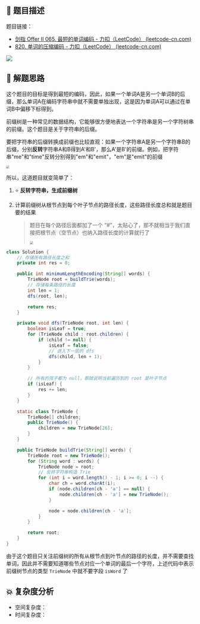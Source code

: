 ## 📃 题目描述

题目链接：

- [剑指 Offer II 065. 最短的单词编码 - 力扣（LeetCode） (leetcode-cn.com)](https://leetcode-cn.com/problems/iSwD2y/)
- [820. 单词的压缩编码 - 力扣（LeetCode） (leetcode-cn.com)](https://leetcode-cn.com/problems/short-encoding-of-words/)

![](https://cs-wiki.oss-cn-shanghai.aliyuncs.com/img/20220428120422.png)

## 🔔 解题思路

这个题目的目标是得到最短的编码，因此，如果一个单词A是另一个单词B的后缀，那么单词A在编码字符串中就不需要单独出现，这是因为单词A可以通过在单词B中偏移下标得到。

前缀树是一种常见的数据结构，它能够很方便地表达一个字符串是另一个字符树串的前缀。这个题目是关于字符串的后缀。

要把字符串的后缀转换成前缀也比较直观：如果一个字符串A是另一个字符串B的后缀，分别**反转**字符串A和B得到A'和B'，那么A'是B'的前缀。例如，把字符串"me"和"time"反转分别得到"em"和"emit"，"em"是"emit"的前缀

<img src="https://cs-wiki.oss-cn-shanghai.aliyuncs.com/img/20220428120518.png" style="zoom: 50%;" />

所以，这道题目就变简单了：

1. ⭐ **反转字符串，生成前缀树**

2. 计算前缀树从根节点到每个叶子节点的路径长度，这些路径长度总和就是题目要的结果

   > 题目在每个路径后面都加了一个 “#”，太贴心了，那不就相当于我们直接把根节点（空节点）也纳入路径长度的计算就行了
   >
   > <img src="https://cs-wiki.oss-cn-shanghai.aliyuncs.com/img/20220428120913.png" style="zoom:50%;" />


```java
class Solution {
    // 存储所有路径长度之和
    private int res = 0;

    public int minimumLengthEncoding(String[] words) {
        TrieNode root = buildTrie(words);
        // 存储每条路径的长度
        int len = 1;
        dfs(root, len);    

        return res;
    }

    private void dfs(TrieNode root, int len) {
        boolean isLeaf = true;
        for (TrieNode child : root.children) {
            if (child != null) {
                isLeaf = false;
                // 进入下一层的 dfs
                dfs(child, len + 1);
            }
        }

        // 所有的孩子都为 null，那就说明当前遍历到的 root 是叶子节点
        if (isLeaf) {
            res += len;
        }
    }

    static class TrieNode {
        TrieNode[] children;
        public TrieNode() {
            children = new TrieNode[26];
        }
    }

    public TrieNode buildTrie(String[] words) {
        TrieNode root = new TrieNode();
        for (String word : words) {
            TrieNode node = root;
            // 反转字符串构造 Trie
            for (int i = word.length() - 1; i >= 0; i --) {
                char ch = word.charAt(i);
                if (node.children[ch - 'a'] == null) {
                    node.children[ch - 'a'] = new TrieNode();
                }

                node = node.children[ch - 'a'];
            }
        }

        return root;
    }
}
```

由于这个题目只关注前缀树的所有从根节点到叶节点的路径的长度，并不需要查找单词，因此并不需要知道哪些节点对应一个单词的最后一个字符，上述代码中表示前缀树节点的类型 `TrieNode` 中就不要字段 `isWord` 了

## 💥 复杂度分析

- 空间复杂度：
- 时间复杂度：

